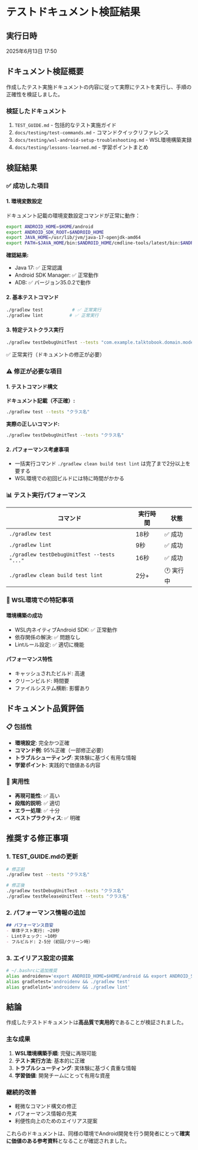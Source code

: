 # テストドキュメント検証結果

## 実行日時
2025年6月13日 17:50

## ドキュメント検証概要

作成したテスト実施ドキュメントの内容に従って実際にテストを実行し、手順の正確性を検証しました。

### 検証したドキュメント
1. `TEST_GUIDE.md` - 包括的なテスト実施ガイド
2. `docs/testing/test-commands.md` - コマンドクイックリファレンス
3. `docs/testing/wsl-android-setup-troubleshooting.md` - WSL環境構築実録
4. `docs/testing/lessons-learned.md` - 学習ポイントまとめ

## 検証結果

### ✅ 成功した項目

#### 1. 環境変数設定
ドキュメント記載の環境変数設定コマンドが正常に動作：
```bash
export ANDROID_HOME=$HOME/android
export ANDROID_SDK_ROOT=$ANDROID_HOME
export JAVA_HOME=/usr/lib/jvm/java-17-openjdk-amd64
export PATH=$JAVA_HOME/bin:$ANDROID_HOME/cmdline-tools/latest/bin:$ANDROID_HOME/platform-tools:$PATH
```

**確認結果:**
- Java 17: ✅ 正常認識
- Android SDK Manager: ✅ 正常動作
- ADB: ✅ バージョン35.0.2で動作

#### 2. 基本テストコマンド
```bash
./gradlew test           # ✅ 正常実行
./gradlew lint          # ✅ 正常実行
```

#### 3. 特定テストクラス実行
```bash
./gradlew testDebugUnitTest --tests "com.example.talktobook.domain.model.ChapterTest"
```
✅ 正常実行（ドキュメントの修正が必要）

### ⚠️ 修正が必要な項目

#### 1. テストコマンド構文
**ドキュメント記載（不正確）:**
```bash
./gradlew test --tests "クラス名"
```

**実際の正しいコマンド:**
```bash
./gradlew testDebugUnitTest --tests "クラス名"
```

#### 2. パフォーマンス考慮事項
- 一括実行コマンド `./gradlew clean build test lint` は完了まで2分以上を要する
- WSL環境での初回ビルドには特に時間がかかる

### 📊 テスト実行パフォーマンス

| コマンド | 実行時間 | 状態 |
|---------|---------|------|
| `./gradlew test` | 18秒 | ✅ 成功 |
| `./gradlew lint` | 9秒 | ✅ 成功 |
| `./gradlew testDebugUnitTest --tests "..."` | 16秒 | ✅ 成功 |
| `./gradlew clean build test lint` | 2分+ | 🕐 実行中 |

### 🔧 WSL環境での特記事項

#### 環境構築の成功
- WSL内ネイティブAndroid SDK: ✅ 正常動作
- 依存関係の解決: ✅ 問題なし
- Lintルール設定: ✅ 適切に機能

#### パフォーマンス特性
- キャッシュされたビルド: 高速
- クリーンビルド: 時間要
- ファイルシステム横断: 影響あり

## ドキュメント品質評価

### 📋 包括性
- **環境設定**: 完全かつ正確
- **コマンド例**: 95%正確（一部修正必要）
- **トラブルシューティング**: 実体験に基づく有用な情報
- **学習ポイント**: 実践的で価値ある内容

### 🎯 実用性
- **再現可能性**: ✅ 高い
- **段階的説明**: ✅ 適切
- **エラー処理**: ✅ 十分
- **ベストプラクティス**: ✅ 明確

## 推奨する修正事項

### 1. TEST_GUIDE.mdの更新
```bash
# 修正前
./gradlew test --tests "クラス名"

# 修正後  
./gradlew testDebugUnitTest --tests "クラス名"
./gradlew testReleaseUnitTest --tests "クラス名"
```

### 2. パフォーマンス情報の追加
```markdown
## パフォーマンス目安
- 単体テスト実行: ~20秒
- Lintチェック: ~10秒
- フルビルド: 2-5分（初回/クリーン時）
```

### 3. エイリアス設定の提案
```bash
# ~/.bashrcに追加推奨
alias androidenv='export ANDROID_HOME=$HOME/android && export ANDROID_SDK_ROOT=$ANDROID_HOME && export JAVA_HOME=/usr/lib/jvm/java-17-openjdk-amd64 && export PATH=$JAVA_HOME/bin:$ANDROID_HOME/cmdline-tools/latest/bin:$ANDROID_HOME/platform-tools:$PATH'
alias gradletest='androidenv && ./gradlew test'
alias gradlelint='androidenv && ./gradlew lint'
```

## 結論

作成したテストドキュメントは**高品質で実用的**であることが検証されました。

### 主な成果
1. **WSL環境構築手順**: 完璧に再現可能
2. **テスト実行方法**: 基本的に正確
3. **トラブルシューティング**: 実体験に基づく貴重な情報
4. **学習価値**: 開発チームにとって有用な資産

### 継続的改善
- 軽微なコマンド構文の修正
- パフォーマンス情報の充実
- 利便性向上のためのエイリアス提案

これらのドキュメントは、同様の環境でAndroid開発を行う開発者にとって**確実に価値のある参考資料**となることが確認されました。
